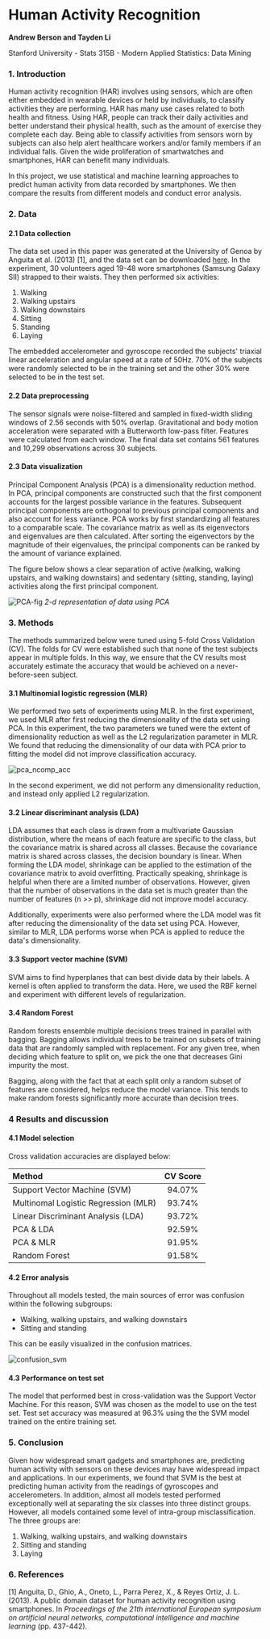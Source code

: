 # Human Activity Recognition

**Andrew Berson and Tayden Li**

Stanford University - Stats 315B - Modern Applied Statistics: Data Mining

### 1. Introduction

Human activity recognition (HAR) involves using sensors, which are often either embedded in wearable devices or
held by individuals, to classify activities they are performing. 
HAR has many use cases related to both health and fitness. Using HAR, people can track their daily 
activities and better understand their physical health, such as the amount of exercise they complete each day. 
Being able to classify activities from sensors worn 
by subjects can also help alert healthcare workers and/or family members if an individual falls. 
Given the wide proliferation of smartwatches and smartphones, HAR can benefit many individuals.

In this project, we use statistical and machine learning approaches to predict human activity 
from data recorded by smartphones. We then compare the results from different models and conduct error analysis.

### 2. Data

#### 2.1 Data collection 

The data set used in this paper was generated at the University of Genoa by Anguita et al. (2013) \[1\], and the
data set can be downloaded [here](https://archive.ics.uci.edu/dataset/240/human+activity+recognition+using+smartphones). 
In the experiment, 30 volunteers aged 19-48 wore smartphones (Samsung Galaxy SII) strapped to their waists. They 
then performed six activities: 
1. Walking
2. Walking upstairs
3. Walking downstairs
4. Sitting
5. Standing
6. Laying
 
The embedded accelerometer and gyroscope recorded the subjects' triaxial linear acceleration and angular speed at 
a rate of 50Hz. 70% of the subjects were randomly selected to be in the training set and the other 30% were 
selected to be in the test set.

#### 2.2 Data preprocessing

The sensor signals were noise-filtered and sampled in fixed-width sliding windows of 2.56 seconds with 50% 
overlap. Gravitational and body motion acceleration were separated with a Butterworth low-pass filter. Features 
were calculated from each window. The final data set contains 561 features and 10,299 observations across 30 subjects.

#### 2.3 Data visualization

Principal Component Analysis (PCA) is a dimensionality reduction method. In PCA, principal components are 
constructed such that the first component accounts for the largest possible variance in the features. 
Subsequent principal components are orthogonal to previous principal components and also account for less variance.
PCA works by first standardizing all features to a comparable scale. The covariance matrix as well 
as its eigenvectors and eigenvalues are then calculated. After sorting the eigenvectors by the magnitude of 
their eigenvalues, the principal components can be ranked by the amount of variance explained.

The figure below shows a clear separation of active (walking, walking upstairs, and walking downstairs) and 
sedentary (sitting, standing, laying) activities along the first principal component.

![PCA-fig](figures/pca_2comp_hist.png)
*2-d representation of data using PCA*


### 3. Methods

The methods summarized below were tuned using 5-fold Cross Validation (CV). The folds for CV were established 
such that none of the test subjects appear in multiple folds. In this way, we ensure that the CV results most 
accurately estimate the accuracy that would be achieved on a never-before-seen subject.

#### 3.1 Multinomial logistic regression (MLR) 

We performed two sets of experiments using MLR. In the first experiment, we used MLR after first 
reducing the dimensionality of the data set using PCA. In this experiment, the two parameters we tuned were the 
extent of dimensionality reduction as well as the L2 regularization parameter in MLR. We found that reducing the 
dimensionality of our data with PCA prior to fitting the model did not improve classification accuracy.

![pca_ncomp_acc](figures/pca_lr_ncomp.png)

In the second experiment, we did not perform any dimensionality reduction, and instead only applied L2 
regularization. 

#### 3.2 Linear discriminant analysis (LDA)

LDA assumes that each class is drawn from a multivariate Gaussian distribution, where the means of each 
feature are specific to the class, but the covariance matrix is shared across all classes. Because the covariance 
matrix is shared across classes, the decision boundary is linear. 
When forming the LDA model, shrinkage can be applied to the estimation of the covariance matrix to avoid overfitting. 
Practically speaking, shrinkage is helpful when there are a limited number of observations. 
However, given that the number of observations in the data set is much greater than the number of features (n >> p), 
shrinkage did not improve model accuracy. 

Additionally, experiments were also performed where the LDA model was 
fit after reducing the dimensionality of the data set using PCA. However, similar to MLR, LDA performs worse 
when PCA is applied to reduce the data's dimensionality.

#### 3.3 Support vector machine (SVM)

SVM aims to find hyperplanes that can best divide data by their labels. A kernel is often applied to 
transform the data. Here, we used the RBF kernel and experiment with different levels of regularization.

#### 3.4 Random Forest

Random forests ensemble multiple decisions trees trained in parallel with bagging. Bagging allows 
individual trees to be trained on subsets of training data that are randomly sampled with replacement. For any given 
tree, when deciding which feature to split on, we pick the one that decreases Gini impurity the most. 

Bagging, along with the fact that at each split only a random subset of features are considered, helps reduce the 
model variance. This tends to make random forests significantly more accurate than decision trees.


### 4 Results and discussion

#### 4.1 Model selection 

Cross validation accuracies are displayed below:

| Method | CV Score |
| :--- |:----: |
| Support Vector Machine (SVM) | 94.07% |
| Multinomal Logistic Regression (MLR) | 93.74% |
| Linear Discriminant Analysis (LDA) | 93.72% |
| PCA & LDA | 92.59% |
| PCA & MLR | 91.95% |
| Random Forest | 91.58% |


#### 4.2 Error analysis

Throughout all models tested, the main sources of error was confusion within the following subgroups:
 - Walking, walking upstairs, and walking downstairs
 - Sitting and standing

This can be easily visualized in the confusion matrices.

![confusion_svm](figures/svm_confusion.png)

#### 4.3 Performance on test set

The model that performed best in cross-validation was the Support Vector Machine. For this reason, SVM was chosen as
the model to use on the test set. Test set accuracy was measured at 96.3% using the the SVM model trained on the entire
training set.


### 5. Conclusion
Given how widespread smart gadgets and smartphones are, predicting human activity with sensors on these devices may 
have widespread impact and applications. In our experiments, we found that SVM is the best at 
predicting human activity from the readings of gyroscopes and accelerometers. In addition, almost all models tested 
performed exceptionally well at separating the six classes into three distinct groups. However, all models contained 
some level of intra-group misclassification. The three groups are:
1. Walking, walking upstairs, and walking downstairs
2. Sitting and standing
3. Laying


### 6. References

\[1\] Anguita, D., Ghio, A., Oneto, L., Parra Perez, X., & Reyes Ortiz, J. L. (2013). A public domain dataset for 
human activity recognition using smartphones. In *Proceedings of the 21th international European symposium on 
artificial neural networks, computational intelligence and machine learning* (pp. 437-442).
